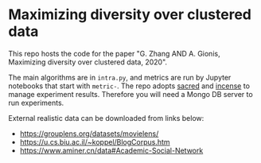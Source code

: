 # Maximizing diversity over clustered data

This repo hosts the code for the paper "G. Zhang AND A. Gionis, Maximizing diversity over clustered data, 2020".

The main algorithms are in `intra.py`, and metrics are run by Jupyter notebooks that start with `metric-`.
The repo adopts [sacred](https://github.com/IDSIA/sacred) and [incense](https://github.com/JarnoRFB/incense) to manage experiment results.
Therefore you will need a Mongo DB server to run experiments.

External realistic data can be downloaded from links below:

* https://grouplens.org/datasets/movielens/
* https://u.cs.biu.ac.il/~koppel/BlogCorpus.htm
* https://www.aminer.cn/data#Academic-Social-Network
